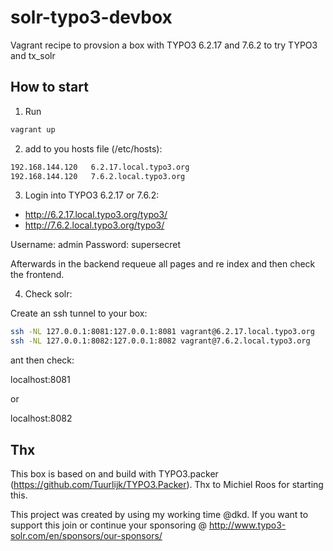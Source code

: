 # solr-typo3-devbox

Vagrant recipe to provsion a box with TYPO3 6.2.17 and 7.6.2 to try TYPO3 and tx_solr

## How to start

1. Run 

```bash
vagrant up
```

2. add to you hosts file (/etc/hosts):

```bash
192.168.144.120   6.2.17.local.typo3.org
192.168.144.120   7.6.2.local.typo3.org
```

3. Login into TYPO3 6.2.17 or 7.6.2:

* http://6.2.17.local.typo3.org/typo3/
* http://7.6.2.local.typo3.org/typo3/


Username: admin
Password: supersecret

Afterwards in the backend requeue all pages and re index and then check the frontend.


4. Check solr:

Create an ssh tunnel to your box:

```bash
ssh -NL 127.0.0.1:8081:127.0.0.1:8081 vagrant@6.2.17.local.typo3.org
ssh -NL 127.0.0.1:8082:127.0.0.1:8082 vagrant@7.6.2.local.typo3.org
```

ant then check:

localhost:8081

or

localhost:8082

## Thx

This box is based on and build with TYPO3.packer (https://github.com/Tuurlijk/TYPO3.Packer).
Thx to Michiel Roos for starting this.

This project was created by using my working time @dkd. If you want to support this join or
continue your sponsoring @ http://www.typo3-solr.com/en/sponsors/our-sponsors/


